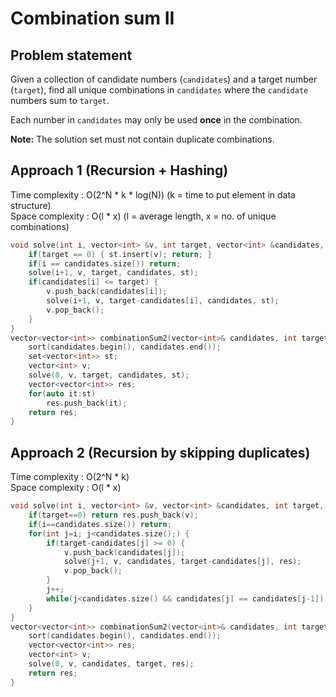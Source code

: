 # Combination sum II

## Problem statement

Given a collection of candidate numbers (`candidates`) and a target number (`target`), find all unique combinations in `candidates` where the `candidate` numbers sum to `target`.

Each number in `candidates` may only be used **once** in the combination.

**Note:** The solution set must not contain duplicate combinations.

## Approach 1 (Recursion + Hashing)

Time complexity : O(2^N \* k \* log(N)) (k = time to put element in data structure)  
Space complexity : O(l \* x) (l = average length, x = no. of unique combinations)

```cpp
void solve(int i, vector<int> &v, int target, vector<int> &candidates, set<vector<int>> &st) {
    if(target == 0) { st.insert(v); return; }
    if(i == candidates.size()) return;
    solve(i+1, v, target, candidates, st);
    if(candidates[i] <= target) {
        v.push_back(candidates[i]);
        solve(i+1, v, target-candidates[i], candidates, st);
        v.pop_back();
    }
}
vector<vector<int>> combinationSum2(vector<int>& candidates, int target) {
    sort(candidates.begin(), candidates.end());
    set<vector<int>> st;
    vector<int> v;
    solve(0, v, target, candidates, st);
    vector<vector<int>> res;
    for(auto it:st)
        res.push_back(it);
    return res;
}
```

## Approach 2 (Recursion by skipping duplicates)

Time complexity : O(2^N \* k)  
Space complexity : O(l \* x)

```cpp
void solve(int i, vector<int> &v, vector<int> &candidates, int target, vector<vector<int>> &res) {
    if(target==0) return res.push_back(v);
    if(i==candidates.size()) return;
    for(int j=i; j<candidates.size();) {
        if(target-candidates[j] >= 0) {
            v.push_back(candidates[j]);
            solve(j+1, v, candidates, target-candidates[j], res);
            v.pop_back();
        }
        j++;
        while(j<candidates.size() && candidates[j] == candidates[j-1]) j++;
    }
}
vector<vector<int>> combinationSum2(vector<int>& candidates, int target) {
    sort(candidates.begin(), candidates.end());
    vector<vector<int>> res;
    vector<int> v;
    solve(0, v, candidates, target, res);
    return res;
}
```
